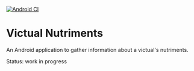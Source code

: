 [![Android CI](https://github.com/andreas-bauer/victual-nutriments/actions/workflows/android.yml/badge.svg?branch=main)](https://github.com/andreas-bauer/victual-nutriments/actions/workflows/android.yml)

# Victual Nutriments

An Android application to gather information about a victual's nutriments.

Status: work in progress
